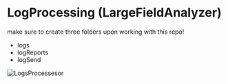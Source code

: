 # LogProcessing (LargeFieldAnalyzer)

make sure to create three folders upon working with this repo! 

- logs
- logReports
- logSend


![LogsProcessesor](https://github.com/noryev/logProcessing/assets/30084404/432f59a4-2867-4157-8d13-c29f9ce6ee2a)

